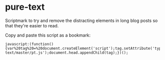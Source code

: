 pure-text
=========

Scriptmark to try and remove the distracting elements in long blog posts so that they're easier to read.

Copy and paste this script as a bookmark:

```
javascript:(function(){var%20tag%20=%20document.createElement('script');tag.setAttribute('type','text/javascript');tag.setAttribute('src','https://rawgithub.com/thaggie/pure-text/master/pt.js');document.head.appendChild(tag);})();
```